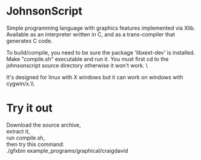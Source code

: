 # JohnsonScript
Simple programming language with graphics features implemented via Xlib.
Available as an interpreter written in C, and as a trans-compiler that generates C code.

To build/compile, you need to be sure the package 'libxext-dev' is installed. 
Make "compile.sh" executable and run it. You must first cd to the johnsonscript source directory otherwise it won't work. \\

It's designed for linux with X windows but it can work on windows with cygwin/x.\\\

# Try it out

Download the source archive,\
extract it,\
run compile.sh,\
then try this command:\
./gfxbin example_programs/graphical/craigdavid
